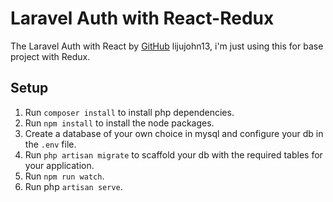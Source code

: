 # Laravel Auth with React-Redux

The Laravel Auth with React by [GitHub](https://github.com/lijujohn13/react-laravel-auth) lijujohn13, i'm just using this for base project with Redux.

## Setup
1. Run `composer install` to install php dependencies.
2. Run `npm install` to install the node packages.
3. Create a database of your own choice in mysql and configure your db in the `.env` file.
4. Run `php artisan migrate` to scaffold your db with the required tables for your application.
5. Run `npm run watch`.
6. Run php `artisan serve`.

